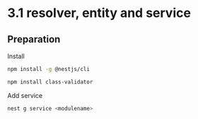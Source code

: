 # 3.1 resolver, entity and service
## Preparation
Install
```bash
npm install -g @nestjs/cli
```
```bash
npm install class-validator
```
Add service
```bash
nest g service <modulename>
```


```bash

```

```bash

```
